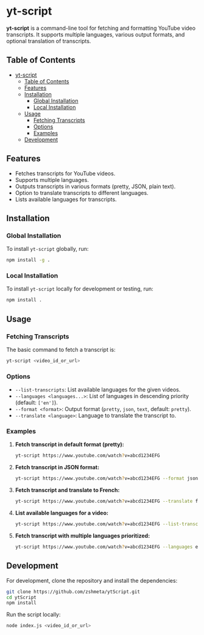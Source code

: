 # yt-script

**yt-script** is a command-line tool for fetching and formatting YouTube video transcripts. It supports multiple languages, various output formats, and optional translation of transcripts.

## Table of Contents

- [yt-script](#yt-script)
  - [Table of Contents](#table-of-contents)
  - [Features](#features)
  - [Installation](#installation)
    - [Global Installation](#global-installation)
    - [Local Installation](#local-installation)
  - [Usage](#usage)
    - [Fetching Transcripts](#fetching-transcripts)
    - [Options](#options)
    - [Examples](#examples)
  - [Development](#development)

## Features

- Fetches transcripts for YouTube videos.
- Supports multiple languages.
- Outputs transcripts in various formats (pretty, JSON, plain text).
- Option to translate transcripts to different languages.
- Lists available languages for transcripts.

## Installation

### Global Installation

To install `yt-script` globally, run:

```sh
npm install -g .
```

### Local Installation

To install `yt-script` locally for development or testing, run:

```sh
npm install .
```

## Usage

### Fetching Transcripts

The basic command to fetch a transcript is:

```sh
yt-script <video_id_or_url>
```

### Options

- `--list-transcripts`: List available languages for the given videos.
- `--languages <languages...>`: List of languages in descending priority (default: `['en']`).
- `--format <format>`: Output format (`pretty`, `json`, `text`, default: `pretty`).
- `--translate <language>`: Language to translate the transcript to.

### Examples

1. **Fetch transcript in default format (pretty):**

    ```sh
    yt-script https://www.youtube.com/watch?v=abcd1234EFG
    ```

2. **Fetch transcript in JSON format:**

    ```sh
    yt-script https://www.youtube.com/watch?v=abcd1234EFG --format json
    ```

3. **Fetch transcript and translate to French:**

    ```sh
    yt-script https://www.youtube.com/watch?v=abcd1234EFG --translate fr
    ```

4. **List available languages for a video:**

    ```sh
    yt-script https://www.youtube.com/watch?v=abcd1234EFG --list-transcripts
    ```

5. **Fetch transcript with multiple languages prioritized:**

    ```sh
    yt-script https://www.youtube.com/watch?v=abcd1234EFG --languages en fr de
    ```

## Development

For development, clone the repository and install the dependencies:

```sh
git clone https://github.com/zshmeta/ytScript.git
cd ytScript
npm install
```

Run the script locally:

```sh
node index.js <video_id_or_url>
```
